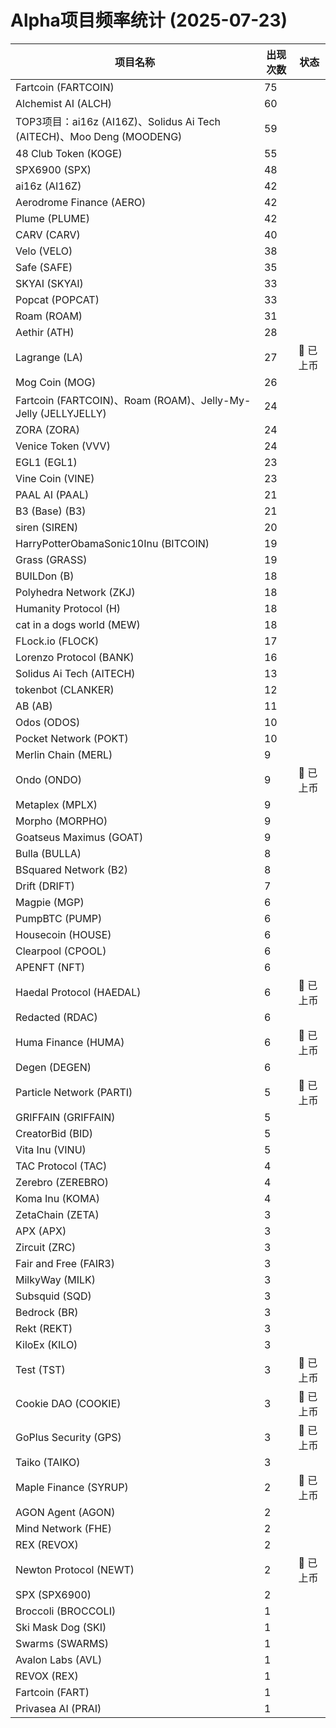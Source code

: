 # Alpha项目频率统计 (2025-07-23)

| 项目名称 | 出现次数 | 状态 |
| --- | --- | --- |
| Fartcoin (FARTCOIN) | 75 |  |
| Alchemist AI (ALCH) | 60 |  |
| TOP3项目：ai16z (AI16Z)、Solidus Ai Tech (AITECH)、Moo Deng (MOODENG) | 59 |  |
| 48 Club Token (KOGE) | 55 |  |
| SPX6900 (SPX) | 48 |  |
| ai16z (AI16Z) | 42 |  |
| Aerodrome Finance (AERO) | 42 |  |
| Plume (PLUME) | 42 |  |
| CARV (CARV) | 40 |  |
| Velo (VELO) | 38 |  |
| Safe (SAFE) | 35 |  |
| SKYAI (SKYAI) | 33 |  |
| Popcat (POPCAT) | 33 |  |
| Roam (ROAM) | 31 |  |
| Aethir (ATH) | 28 |  |
| Lagrange (LA) | 27 | 🔔 已上币 |
| Mog Coin (MOG) | 26 |  |
| Fartcoin (FARTCOIN)、Roam (ROAM)、Jelly-My-Jelly (JELLYJELLY) | 24 |  |
| ZORA (ZORA) | 24 |  |
| Venice Token (VVV) | 24 |  |
| EGL1 (EGL1) | 23 |  |
| Vine Coin (VINE) | 23 |  |
| PAAL AI (PAAL) | 21 |  |
| B3 (Base) (B3) | 21 |  |
| siren (SIREN) | 20 |  |
| HarryPotterObamaSonic10Inu (BITCOIN) | 19 |  |
| Grass (GRASS) | 19 |  |
| BUILDon (B) | 18 |  |
| Polyhedra Network (ZKJ) | 18 |  |
| Humanity Protocol (H) | 18 |  |
| cat in a dogs world (MEW) | 18 |  |
| FLock.io (FLOCK) | 17 |  |
| Lorenzo Protocol (BANK) | 16 |  |
| Solidus Ai Tech (AITECH) | 13 |  |
| tokenbot (CLANKER) | 12 |  |
| AB (AB) | 11 |  |
| Odos (ODOS) | 10 |  |
| Pocket Network (POKT) | 10 |  |
| Merlin Chain (MERL) | 9 |  |
| Ondo (ONDO) | 9 | 🔔 已上币 |
| Metaplex (MPLX) | 9 |  |
| Morpho (MORPHO) | 9 |  |
| Goatseus Maximus (GOAT) | 9 |  |
| Bulla (BULLA) | 8 |  |
| BSquared Network (B2) | 8 |  |
| Drift (DRIFT) | 7 |  |
| Magpie (MGP) | 6 |  |
| PumpBTC (PUMP) | 6 |  |
| Housecoin (HOUSE) | 6 |  |
| Clearpool (CPOOL) | 6 |  |
| APENFT (NFT) | 6 |  |
| Haedal Protocol (HAEDAL) | 6 | 🔔 已上币 |
| Redacted (RDAC) | 6 |  |
| Huma Finance (HUMA) | 6 | 🔔 已上币 |
| Degen (DEGEN) | 6 |  |
| Particle Network (PARTI) | 5 | 🔔 已上币 |
| GRIFFAIN (GRIFFAIN) | 5 |  |
| CreatorBid (BID) | 5 |  |
| Vita Inu (VINU) | 5 |  |
| TAC Protocol (TAC) | 4 |  |
| Zerebro (ZEREBRO) | 4 |  |
| Koma Inu (KOMA) | 4 |  |
| ZetaChain (ZETA) | 3 |  |
| APX (APX) | 3 |  |
| Zircuit (ZRC) | 3 |  |
| Fair and Free (FAIR3) | 3 |  |
| MilkyWay (MILK) | 3 |  |
| Subsquid (SQD) | 3 |  |
| Bedrock (BR) | 3 |  |
| Rekt (REKT) | 3 |  |
| KiloEx (KILO) | 3 |  |
| Test (TST) | 3 | 🔔 已上币 |
| Cookie DAO (COOKIE) | 3 | 🔔 已上币 |
| GoPlus Security (GPS) | 3 | 🔔 已上币 |
| Taiko (TAIKO) | 3 |  |
| Maple Finance (SYRUP) | 2 | 🔔 已上币 |
| AGON Agent (AGON) | 2 |  |
| Mind Network (FHE) | 2 |  |
| REX (REVOX) | 2 |  |
| Newton Protocol (NEWT) | 2 | 🔔 已上币 |
| SPX (SPX6900) | 2 |  |
| Broccoli (BROCCOLI) | 1 |  |
| Ski Mask Dog (SKI) | 1 |  |
| Swarms (SWARMS) | 1 |  |
| Avalon Labs (AVL) | 1 |  |
| REVOX (REX) | 1 |  |
| Fartcoin (FART) | 1 |  |
| Privasea AI (PRAI) | 1 |  |
